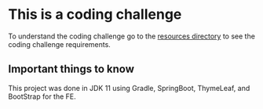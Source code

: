# This is a coding challenge

To understand the coding challenge go to the [resources directory](./resources) to see the coding challenge requirements.

## Important things to know
This project was done in JDK 11 using Gradle, SpringBoot, ThymeLeaf, and BootStrap for the FE.
